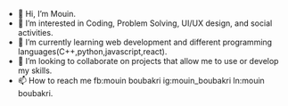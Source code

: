 - 👋 Hi, I’m Mouin.
- 👀 I’m interested in Coding, Problem Solving, UI/UX design, and social activities.
- 🌱 I’m currently learning web development and different programming languages(C++,python,javascript,react).
- 💞️ I’m looking to collaborate on projects that allow me to use or develop my skills. 
- 📫 How to reach me fb:mouin boubakri ig:mouin_boubakri ln:mouin boubakri.

<!---
Mouin-bkr/Mouin-bkr is a ✨ special ✨ repository because its `README.md` (this file) appears on your GitHub profile.
You can click the Preview link to take a look at your changes.
--->
